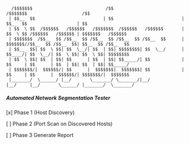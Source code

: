 
      /$$$$$$$                            /$$                           /$$$$$$$                     /$$                
     | $$__  $$                          | $$                          | $$__  $$                   | $$                
     | $$  \ $$  /$$$$$$   /$$$$$$   /$$$$$$$  /$$$$$$   /$$$$$$       | $$  \ $$ /$$$$$$   /$$$$$$ | $$$$$$$   /$$$$$$ 
     | $$$$$$$  /$$__  $$ /$$__  $$ /$$__  $$ /$$__  $$ /$$__  $$      | $$$$$$$//$$__  $$ /$$__  $$| $$__  $$ /$$__  $$
     | $$__  $$| $$  \ $$| $$  \__/| $$  | $$| $$$$$$$$| $$  \__/      | $$____/| $$  \__/| $$  \ $$| $$  \ $$| $$$$$$$$
     | $$  \ $$| $$  | $$| $$      | $$  | $$| $$_____/| $$            | $$     | $$      | $$  | $$| $$  | $$| $$_____/
     | $$$$$$$/|  $$$$$$/| $$      |  $$$$$$$|  $$$$$$$| $$            | $$     | $$      |  $$$$$$/| $$$$$$$/|  $$$$$$$
     |_______/  \______/ |__/       \_______/ \_______/|__/            |__/     |__/       \______/ |_______/  \_______/



##### Automated Network Segmentation Tester

[x] Phase 1 (Host Discovery)

[ ] Phase 2 (Port Scan on Discovered Hosts)

[ ] Phase 3 Generate Report
